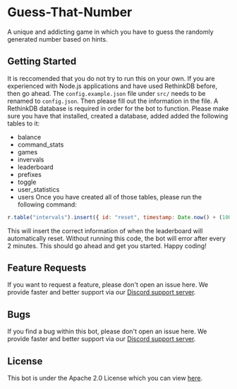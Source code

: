 # Guess-That-Number
A unique and addicting game in which you have to guess the randomly generated number based on hints.

## Getting Started
It is reccomended that you do not try to run this on your own. If you are experienced with Node.js applications and have used RethinkDB before, then go ahead. The `config.example.json` file under `src/` needs to be renamed to `config.json`. Then please fill out the information in the file. A RethinkDB database is required in order for the bot to function. Please make sure you have that installed, created a database, added added the following tables to it:
* balance
* command_stats
* games
* invervals
* leaderboard
* prefixes
* toggle
* user_statistics
* users
Once you have created all of those tables, please run the following command:
```js
r.table("intervals").insert({ id: "reset", timestamp: Date.now() + (1000 * 60 * 60 * 24 * 15) });
```
This will insert the correct information of when the leaderboard will automatically reset. Without running this code, the bot will error after every 2 minutes. This should go ahead and get you started. Happy coding!

## Feature Requests
If you want to request a feature, please don't open an issue here. We provide faster and better support via our [Discord support server](https://discord.gg/3hqURjk).

## Bugs
If you find a bug within this bot, please don't open an issue here. We provide faster and better support via our [Discord support server](https://discord.gg/3hqURjk).

## License
This bot is under the Apache 2.0 License which you can view [here](https://github.com/PassTheMayo/Guess-That-Number/blob/master/LICENSE).
